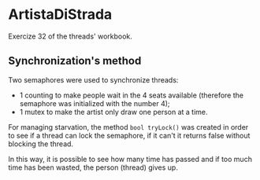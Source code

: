 # ArtistaDiStrada
Exercize 32 of the threads' workbook.

## Synchronization's method

Two semaphores were used to synchronize threads:
- 1 counting to make people wait in the 4 seats available (therefore the semaphore was initialized with the number 4);
- 1 mutex to make the artist only draw one person at a time.

For managing starvation, the method ```bool tryLock()``` was created in order to see if a thread can lock the semaphore, if it can't it returns false without blocking the thread.

In this way, it is possible to see how many time has passed and if too much time has been wasted, the person (thread) gives up.